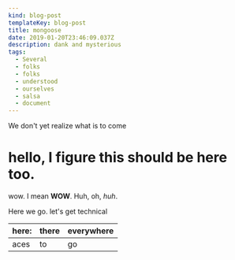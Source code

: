 ```yaml
---
kind: blog-post
templateKey: blog-post
title: mongoose
date: 2019-01-20T23:46:09.037Z
description: dank and mysterious
tags:
  - Several
  - folks
  - folks
  - understood
  - ourselves
  - salsa
  - document
---
```

We don't yet realize what is to come

# hello, I figure this should be here too.

wow. I mean **WOW**. Huh, oh, _huh_.

Here we go. let's get technical

| here:| there | everywhere |
| --- | --- | --- |
| aces | to | go |
